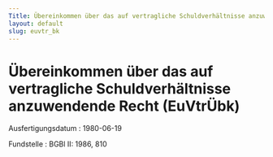 ```yaml
---
Title: Übereinkommen über das auf vertragliche Schuldverhältnisse anzuwendende Recht
layout: default
slug: euvtr_bk
---
```


# Übereinkommen über das auf vertragliche Schuldverhältnisse anzuwendende Recht (EuVtrÜbk)

Ausfertigungsdatum
:   1980-06-19

Fundstelle
:   BGBl II: 1986, 810

